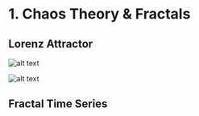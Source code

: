# 1. Chaos Theory & Fractals

## Lorenz Attractor

![alt text](http://sdeevi.com/wp-content/uploads/2015/10/Lorenz_attractor31.jpg "Lorenz Attractor")

![alt text][fBM]


## Fractal Time Series

[fBM]: http://sdeevi.com/wp-content/uploads/2015/10/movie050.png "Fractal Time Series"
